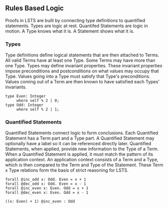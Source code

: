 ## Rules Based Logic

Proofs in LSTS are built by connecting type definitions to quantified statements.
Types are logic at rest.
Quantifed Statements are logic in motion.
A Type knows what it is.
A Statement shows what it is.

### Types

Type definitions define logical statements that are then attached to Terms.
All valid Terms have at least one Type.
Some Terms may have more than one Type.
Types may define invariant properties.
These invariant properties impose preconditions and postconditions on what values may occupy that Type.
Values going into a Type must satisfy that Type's preconditions.
Values coming out of a Term are then known to have satisfied each Types' invariants.

```lsts
type Even: Integer
     where self % 2 | 0;
type Odd: Integer
     where self % 2 | 1;
```

### Quantified Statements

Quantified Statements connect logic to form conclusions.
Each Quantified Statement has a Term part and a Type part.
A Quantified Statement may optionally have a label so it can be referenced directly later.
Quantified Statements, when applied, provide new information to the Type of a Term.
When a Quantified Statement is applied, it must match the pattern of its application context.
An application context consists of a Term and a Type, which is then compared to the Term and Type of the Statement.
These Term x Type relations form the basis of strict reasoning for LSTS.

```lsts
forall @inc_odd x: Odd. Even = x + 1
forall @dec_odd x: Odd. Even = x - 1
forall @inc_even x: Even. Odd = x + 1
forall @dec_even x: Even. Odd = x - 1

((x: Even) + 1) @inc_even : Odd
```
